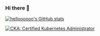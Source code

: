 ### Hi there 👋

[![helloooooo's GitHub stats](https://github-readme-stats.vercel.app/api?username=anuraghazra)](https://github.com/helloooooo/github-readme-stats)

[![CKA: Certified Kubernetes Administrator](assets/CKA.png)](https://www.credly.com/badges/50e15696-e2f7-48fb-804a-9734d6944c52)



<!--
**helloooooo/helloooooo** is a ✨ _special_ ✨ repository because its `README.md` (this file) appears on your GitHub profile.

Here are some ideas to get you started:

- 🔭 I’m currently working on ...
- 🌱 I’m currently learning ...
- 👯 I’m looking to collaborate on ...
- 🤔 I’m looking for help with ...
- 💬 Ask me about ...
- 📫 How to reach me: ...
- 😄 Pronouns: ...
- ⚡ Fun fact: ...
-->
